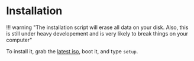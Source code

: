 # Installation

!!! warning "The installation script will erase all data on your disk. Also, this is still under heavy developement and is very likely to break things on your computer"

To install it, grab the [latest iso](https://github.com/victorbnl/papy-linux/releases/latest), boot it, and type `setup`.
